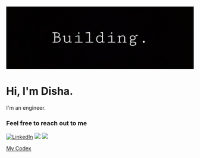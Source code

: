 ![Header Image](https://github.com/breeworks/breeworks/blob/main/banger.png)

# Hi, I'm Disha.

I'm an engineer.  

### Feel free to reach out to me

[![LinkedIn](https://img.shields.io/badge/LinkedIn-black?style=flat&logo=linkedin)](https://www.linkedin.com/in/disha-faujdar-df1102/)
[![](https://img.shields.io/badge/X-black?style=flat&logo=x)](https://twitter.com/dishaztwts)
[![](https://img.shields.io/badge/Email-black?style=flat&logo=gmail)](mailto:dishachoudhary1102@gmail.com)

[My Codex](https://dishafaujdar.github.io/)
